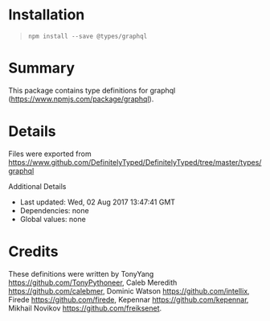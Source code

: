 # Installation
> `npm install --save @types/graphql`

# Summary
This package contains type definitions for graphql (https://www.npmjs.com/package/graphql).

# Details
Files were exported from https://www.github.com/DefinitelyTyped/DefinitelyTyped/tree/master/types/graphql

Additional Details
 * Last updated: Wed, 02 Aug 2017 13:47:41 GMT
 * Dependencies: none
 * Global values: none

# Credits
These definitions were written by TonyYang <https://github.com/TonyPythoneer>, Caleb Meredith <https://github.com/calebmer>, Dominic Watson <https://github.com/intellix>, Firede <https://github.com/firede>, Kepennar <https://github.com/kepennar>, Mikhail Novikov <https://github.com/freiksenet>.
